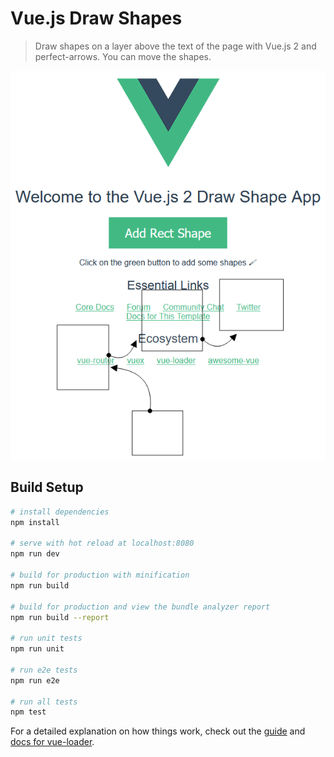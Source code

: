 # Vue.js Draw Shapes

> Draw shapes on a layer above the text of the page with Vue.js 2 and perfect-arrows. You can move the shapes.

![](https://github.com/neokeld/VuejsDrawShapes/blob/main/readme-assets/1.png)

## Build Setup

``` bash
# install dependencies
npm install

# serve with hot reload at localhost:8080
npm run dev

# build for production with minification
npm run build

# build for production and view the bundle analyzer report
npm run build --report

# run unit tests
npm run unit

# run e2e tests
npm run e2e

# run all tests
npm test
```

For a detailed explanation on how things work, check out the [guide](http://vuejs-templates.github.io/webpack/) and [docs for vue-loader](http://vuejs.github.io/vue-loader).
